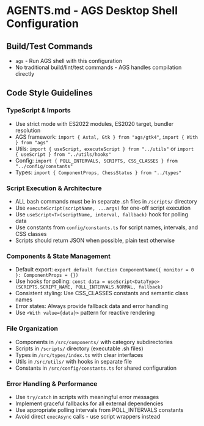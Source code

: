 # AGENTS.md - AGS Desktop Shell Configuration

## Build/Test Commands
- `ags` - Run AGS shell with this configuration
- No traditional build/lint/test commands - AGS handles compilation directly

## Code Style Guidelines

### TypeScript & Imports
- Use strict mode with ES2022 modules, ES2020 target, bundler resolution
- AGS framework: `import { Astal, Gtk } from "ags/gtk4"`, `import { With } from "ags"`
- Utils: `import { useScript, executeScript } from "../utils"` or `import { useScript } from "../utils/hooks"`
- Config: `import { POLL_INTERVALS, SCRIPTS, CSS_CLASSES } from "../config/constants"`
- Types: `import { ComponentProps, ChessStatus } from "../types"`

### Script Execution & Architecture
- ALL bash commands must be in separate .sh files in `/scripts/` directory
- Use `executeScript(scriptName, ...args)` for one-off script execution
- Use `useScript<T>(scriptName, interval, fallback)` hook for polling data
- Use constants from `config/constants.ts` for script names, intervals, and CSS classes
- Scripts should return JSON when possible, plain text otherwise

### Components & State Management
- Default export: `export default function ComponentName({ monitor = 0 }: ComponentProps = {})`
- Use hooks for polling: `const data = useScript<DataType>(SCRIPTS.SCRIPT_NAME, POLL_INTERVALS.NORMAL, fallback)`
- Consistent styling: Use CSS_CLASSES constants and semantic class names
- Error states: Always provide fallback data and error handling
- Use `<With value={data}>` pattern for reactive rendering

### File Organization
- Components in `/src/components/` with category subdirectories
- Scripts in `/scripts/` directory (executable .sh files)
- Types in `/src/types/index.ts` with clear interfaces
- Utils in `/src/utils/` with hooks in separate file
- Constants in `/src/config/constants.ts` for shared configuration

### Error Handling & Performance
- Use `try/catch` in scripts with meaningful error messages
- Implement graceful fallbacks for all external dependencies
- Use appropriate polling intervals from POLL_INTERVALS constants
- Avoid direct `execAsync` calls - use script wrappers instead